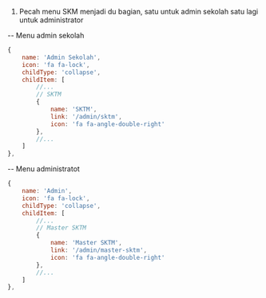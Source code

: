 1. Pecah menu SKM menjadi du bagian, satu untuk admin sekolah satu lagi untuk administrator

-- Menu admin sekolah

```javascript
{
    name: 'Admin Sekolah',
    icon: 'fa fa-lock',
    childType: 'collapse',
    childItem: [
        //...
        // SKTM
        {
            name: 'SKTM',
            link: '/admin/sktm',
            icon: 'fa fa-angle-double-right'
        },
        //...
    ]
},
```
-- Menu administratot

```javascript
{
    name: 'Admin',
    icon: 'fa fa-lock',
    childType: 'collapse',
    childItem: [
        //...
        // Master SKTM
        {
            name: 'Master SKTM',
            link: '/admin/master-sktm',
            icon: 'fa fa-angle-double-right'
        },
        //...
    ]
},
``` 